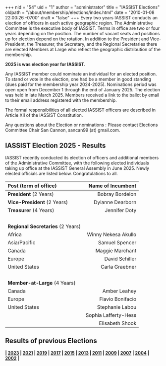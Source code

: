 +++
nid = "54"
uid = "1"
author = "administrator"
title = "IASSIST Elections"
oldpath = "/about/membership/elections/index.html"
date = "2010-01-08 22:00:26 -0700"
draft = "false"
+++
Every two years IASSIST conducts an election of officers in each active geographic region. The Administrative Committee is the executive body of IASSIST. Terms in office are two or four years depending on the position. The number of vacant seats and positions up for election depend on the rotation. In addition to the President and Vice-President, the Treasurer, the Secretary, and the Regional Secretaries there are elected Members at Large who reflect the geographic distribution of the membership.

**2025 is was election year for IASSIST.** 

Any IASSIST member could nominate an individual for an elected position. To stand or vote in the election, one had be a member in good standing (dues paid for the membership year 2024-2025). Nominations period was open open from December 1 through the end of January 2025. The election was held in late March 2025. Members received a link to the ballot by email to their email address registered with the membership. <!-- Candidate bios are made available before the voting begins (see below).-->

<!--
Membership dues must be paid by March DD (candidates) or March DD (to vote). 
-->

<!--
The newly elected candidates will take office at the 2025 General Assembly, which will be held June 2025.

**The following 14 positions will be included in the election:**

- President (two-year term)
- Vice President (two-year term)
- Secretary (four-year term)
- Regional Secretaries for Africa, Asia/Pacific, Canada, Europe, and USA (two-year terms)
- Member at large (four-year terms): Canada (1 seat), Europe (1 seat), USA (3 seats)
-->

The formal responsibilities of all elected IASSIST officers are described in Article XII of the IASSIST Constitution.

<!--
<a class="btn btn-template-main" href="/about/2025-election-bios" >Slate of 2025 candidates and their biographies</a> <br /><br />
-->

<!--To nominate a candidate, or ask--> 
Any questions about the Election or nominations
: Please contact Elections Committee Chair San Cannon, sancan99 (at) gmail.com.

## IASSIST Election 2025 - Results

<!-- use when change has happened:

The following elected individuals took up office at the IASSIST General Assembly in June 2025. Congratulations to all.
-->

IASSIST recently conducted its election of officers and additional members of the Administrative Committee, with the following elected individuals taking up office at the IASSIST General Assembly in June 2025. Newly elected officials are listed below. Congratulations to all.

|Post (term of office)|Name of Incumbent|
|:---|---:|
| **President** (2 Years)		| Bobray Bordelon |
| **Vice-President** (2 Years)	| Dylanne Dearborn |
| **Treasurer** (4 Years)		| Jennifer Doty |
| &nbsp;|&nbsp; |
|**Regional Secretaries** (2 Years)|&nbsp;|
| Africa		| Winny Nekesa Akullo |
| Asia/Pacific	| Samuel Spencer |
| Canada		| Maggie Marchant |
| Europe		| David Schiller |
| United States	| Carla Graebner |
| &nbsp;|&nbsp; |
|**Member-at-Large** (4 Years)|&nbsp;|
| Canada		| Amber Leahey |
| Europe		| Flavio Bonifacio |
| United States	| Stephanie Labou |
| &nbsp;		| Sophia Lafferty-Hess |
| &nbsp;		| Elisabeth Shook |


## Results of previous Elections

**| [2023](/about/iassist-election-2023-results) | [2021](/about/iassist-election-2021-results) | [2019](/about/iassist-election-2019-results) | [2017](/about/iassist-election-2017-results) | [2015](/about/iassist-election-2015-results) | [2013](/about/iassist-election-2013-results) | [2011](/about/iassist-election-2011-results) | [2009](/about/iassist-election-2009-results) | [2007](/about/iassist-election-2007-results) | [2004](/about/iassist-election-2004-results) | [2002](/about/iassist-election-2002-results) |**

